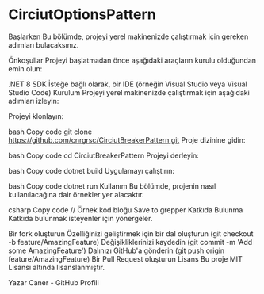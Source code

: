 # CirciutOptionsPattern

Başlarken
Bu bölümde, projeyi yerel makinenizde çalıştırmak için gereken adımları bulacaksınız.

Önkoşullar
Projeyi başlatmadan önce aşağıdaki araçların kurulu olduğundan emin olun:

.NET 8 SDK
İsteğe bağlı olarak, bir IDE (örneğin Visual Studio veya Visual Studio Code)
Kurulum
Projeyi yerel makinenizde çalıştırmak için aşağıdaki adımları izleyin:

Projeyi klonlayın:

bash
Copy code
git clone https://github.com/cnrgrsc/CirciutBreakerPattern.git
Proje dizinine gidin:

bash
Copy code
cd CirciutBreakerPattern
Projeyi derleyin:

bash
Copy code
dotnet build
Uygulamayı çalıştırın:

bash
Copy code
dotnet run
Kullanım
Bu bölümde, projenin nasıl kullanılacağına dair örnekler yer alacaktır.

csharp
Copy code
// Örnek kod bloğu
Save to grepper
Katkıda Bulunma
Katkıda bulunmak isteyenler için yönergeler.

Bir fork oluşturun
Özelliğinizi geliştirmek için bir dal oluşturun (git checkout -b feature/AmazingFeature)
Değişikliklerinizi kaydedin (git commit -m 'Add some AmazingFeature')
Dalınızı GitHub'a gönderin (git push origin feature/AmazingFeature)
Bir Pull Request oluşturun
Lisans
Bu proje MIT Lisansı altında lisanslanmıştır.

Yazar
Caner - GitHub Profili
